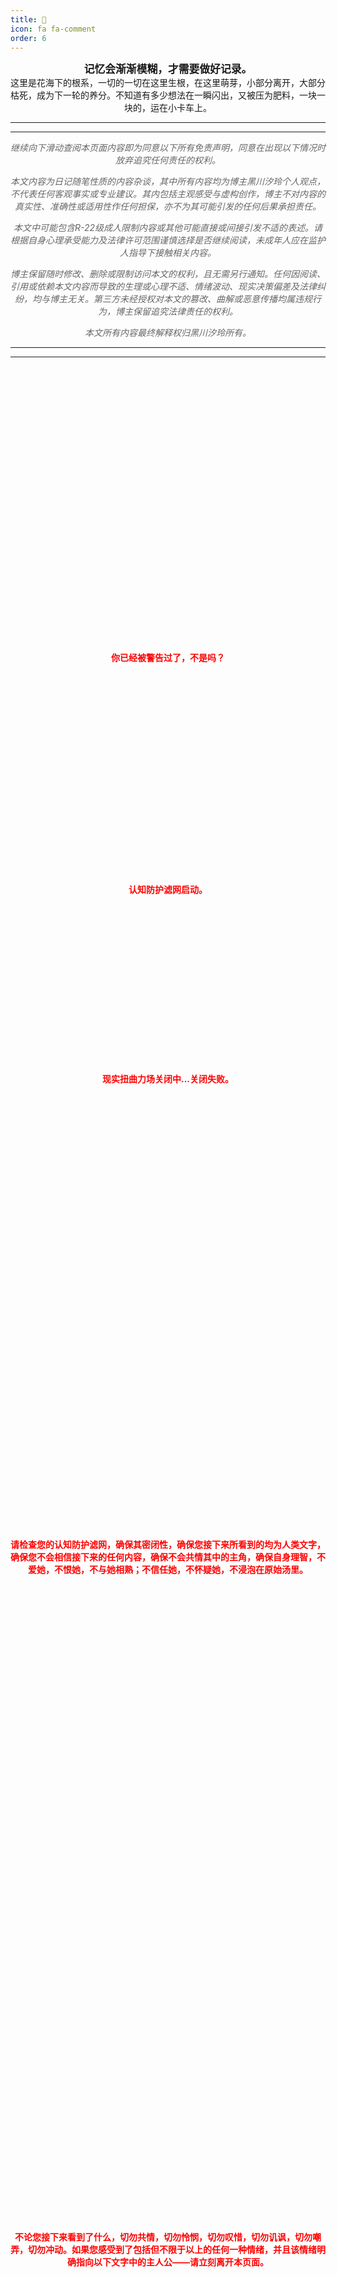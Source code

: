 ```yaml
---
title: 🍃
icon: fa fa-comment
order: 6
---
```




<center>

<big><b>记忆会渐渐模糊，才需要做好记录。
<br>
</b></big>
这里是花海下的根系，一切的一切在这里生根，在这里萌芽，小部分离开，大部分枯死，成为下一轮的养分。不知道有多少想法在一瞬闪出，又被压为肥料，一块一块的，运在小卡车上。

</center>

----
----

<div style="font-style: italic;">
<center>
<p style="color: #666666;" font size="2">
继续向下滑动查阅本页面内容即为同意以下所有免责声明，同意在出现以下情况时放弃追究任何责任的权利。</p>
<p style="color: #666666;" font size="2">
本文内容为日记随笔性质的内容杂谈，其中所有内容均为博主黑川汐玲个人观点，不代表任何客观事实或专业建议。其内包括主观感受与虚构创作，博主不对内容的真实性、准确性或适用性作任何担保，亦不为其可能引发的任何后果承担责任。</p>
<p style="color: #666666;" font size="2">
本文中可能包含R-22级成人限制内容或其他可能直接或间接引发不适的表述。请根据自身心理承受能力及法律许可范围谨慎选择是否继续阅读，未成年人应在监护人指导下接触相关内容。</p>
<p style="color: #666666;" font size="2">
博主保留随时修改、删除或限制访问本文的权利，且无需另行通知。任何因阅读、引用或依赖本文内容而导致的生理或心理不适、情绪波动、现实决策偏差及法律纠纷，均与博主无关。第三方未经授权对本文的篡改、曲解或恶意传播均属违规行为，博主保留追究法律责任的权利。</p>
<p style="color: #666666;" font size="2">
本文所有内容最终解释权归黑川汐玲所有。
</p>
</center>
</div>

----
----

<br>
<br>
<br>
<br>
<br>
<br>
<br>
<br>
<br>
<br>
<br>
<br>
<br>
<br>
<br>
<br>
<br>
<br>
<br>
<br>
<br>
<br>
<br>
<br>
<br>
<br>
<center>
<p style="color:rgb(255, 0, 0);" font size="2">
<b>
你已经被警告过了，不是吗？
</b>
</p>
</center>
<br>
<br>
<br>
<br>
<br>
<br>
<br>
<br>
<br>
<br>
<br>
<br>
<br>
<br>
<br>
<br>
<br>
<br>
<br>
<center>
<p style="color:rgb(255, 0, 0);" font size="2">
<b>
认知防护滤网启动。
</b>
</p>
</center>
<br>
<br>
<br>
<br>
<br>
<br>
<br>
<br>
<br>
<br>
<br>
<br>
<br>
<br>
<br>
<center>
<p style="color:rgb(255, 0, 0);" font size="2">
<b>
现实扭曲力场关闭中...关闭失败。
</b>
</p>
</center>
<br>
<br>
<br>
<br>
<br>
<br>
<br>
<br>
<br>
<br>
<br>
<br>
<br>
<br>
<br>
<br>
<br>
<br>
<br>
<br>
<br>
<br>
<br>
<br>
<br>
<br>
<br>
<br>
<br>
<br>
<br>
<br>
<br>
<br>
<br>
<br>
<br>
<br>
<br>
<br>
<br>
<center>
<p style="color:rgb(255, 0, 0);" font size="2">
<b>
请检查您的认知防护滤网，确保其密闭性，确保您接下来所看到的均为人类文字，确保您不会相信接下来的任何内容，确保不会共情其中的主角，确保自身理智，不爱她，不恨她，不与她相熟；不信任她，不怀疑她，不浸泡在原始汤里。
</b>
</p>
</center>
<br>
<br>
<br>
<br>
<br>
<br>
<br>
<br>
<br>
<br>
<br>
<br>
<br>
<br>
<br>
<br>
<br>
<br>
<br>
<br>
<br>
<br>
<br>
<br>
<br>
<br>
<br>
<br>
<br>
<br>
<br>
<br>
<br>
<br>
<br>
<br>
<br>
<br>
<br>
<br>
<br>
<br>
<br>
<br>
<br>
<br>
<br>
<br>
<br>
<br>
<br>
<br>
<br>
<br>
<br>
<br>
<br>
<br>
<br>
<br>

<center>
<p style="color:rgb(255, 0, 0);" font size="2">
<b>
不论您接下来看到了什么，切勿共情，切勿怜悯，切勿叹惜，切勿讥讽，切勿嘲弄，切勿冲动。如果您感受到了包括但不限于以上的任何一种情绪，并且该情绪明确指向以下文字中的主人公——请立刻离开本页面。
</b>
</p>
</center>

<br>
<br>
<br>
<br>
<br>
<br>
<br>
<br>
<br>
<br>
<br>
<br>
<br>
<br>
<br>
<br>
<br>
<br>
<br>
<br>
<br>
<br>
<br>
<br>
<br>
<br>
<br>
<br>
<br>
<br>
<br>
<br>
<br>
<br>
<br>
<br>
<br>
<br>
<br>
<br>
<br>
<br>
<br>
<br>
<br>
<br>
<br>
<br>
<br>
<br>
<br>
<br>
<br>
<br>
<br>
<br>
<br>
<br>
<br>
<br>
<br>
<br>
<br>
<br>
<br>
<br>
<br>
<br>
<br>
<br>
<br>
<br>
<br>
<br>
<br>
<br>
<br>
<br>
<br>
<br>
<br>
<br>
<br>
<br>
<br>
<br>
<br>

<center>
<p style="color:rgb(255, 0, 0);" font size="2">
<b>
这里是最后一次警告。
</b>
</p>
</center>

----
----




### **2025-06-22**

为了回忆录收拾以前的东西的时候看到了这句话，才意识到其实名为林卡的那个皮——或者那个角色——我并没有掩盖过它作为“角色”的本质，因为一切都只是一场绚丽的灯光秀。

*但不被发现的碧池就不是碧池，掩饰过的虚伪也可以是真诚。*

怎么就没人意识到这点呢，一副面具的弱点啊、行动方式啊之类的我都写的明明白白清清楚楚，我是最真诚的不是吗？那我肯定是最真诚的，我把一切都告诉他们了，但是他们不信。

造神毁神，自顾自地爱与恨——所谓重视我的真的重视的是我，还是我能给你的情绪价值；所谓记恨我的真的记恨的是我，还是记恨我不能继续无偿付出呢。

没必要骂我啦，因为我也不会骂任何人，需要“直爽”与“谩骂”的那段路程已经走完了，只是我还没想好下一步该怎么走。

这个页面的引言来自少女终末旅行的台词，页头和页尾各一句。开头的几句话来自一只小兔子最爱吃的草，堆成一个一个大方块。

以及突然好想要磕INFPxENTP啊...哦我是ENTP，果咩我不会找INFP的绝对不会我有心理阴影谢谢。但我真的好想磕啊我好想磕，磕起来感觉会很有内味...所以对不起了前任哥！我要磕你和那谁的cp了为了我的幸福你委屈一下吧！（你委屈的也挺多的不差这一个是吧欸嘿嘿嘿嘿嘿嘿嘿嘿）

一到夏天就困得不行，感觉一睡能睡得天荒地老海枯石烂了（...）。我果然还是以嗜睡为主吗十宗罪里都没有我的位置...（你在说什么）。

然后刚才吃了个很遥远的圈子的瓜我只能说好似开香槟了，真死了吗真死了吗真死了吗别到处跑着害人了。不过我估计能看到这个文的人都不知道是什么事情，想找个人吐槽都不行呃呃，哪怕是仇人呢憋得慌...这过于小众了是吗。

说起来期末周是真的脑瘫啊又要补作业又要复习笑死了完全不会，我当年怎么考上大学的我怎么完全不记得了呢，考个锤锤研究生噢赶紧洗洗睡吧...或许我适合上班呢我是什么超级牛马？嗯或者别的什么，反正不知道啦，以后再说。

以及我在思考如果一天一天往下加的话，是向下加呢，还是向上加呢。感觉都可以？或者说我写个CSS给这些装饰一下（...你不复习吗）说笑的~

我想说的是，嗯我并非一个感性的人，甚至于在很多时候有些情感缺失和扭曲的理解；我也不是一个理性的人，如果是理性的人的话就应该能够用精确的公式去预测和判断。那我什么样的呢？不知道呀，能理解我的人不多，能赞同我的人更少，但是没关系的，只要想的话我就可以让所有人喜欢我，尽管可能要忍着生理性的呕吐感，但这并不难不是吗。这是天赋啊，这是绝对的天赋，我为之自豪。

Tulpa已经很久很久没有出现过了，它们——他们好像永远永远死在了那个时点，是在病灶离去的时候被带走了吗？总之我只看到一个个僵硬的、死去的、毫无生机的木偶在那里立着，幻境的阳光亘古不变地扫过那些大树、那些草原、那些整齐的木桩与小床、松软的垫子，它们可能会在未来消失吧，但至少如今使用它们的孩子们率先一步离开了这个世界。或许它们根本不是和平的离开的，可能在我丢失的那些记忆里存在一场骇人的杀戮，我很好奇那段时间发生了什么，我身上的伤口从何而来，但已经没有人或者东西能告诉我了，至少如今来说，不可能、也不希望有了。

当然，我好奇一切，我以一切为乐，如果有能让我窥见那些记忆的方式的话，我会超高兴的。（乐）

### **2025-06-23**

你妈的期末周能不能放过我这一次，这学期我只想做个不会挂科的孩子。

我凭本事考上的大学我怎么还得学啊好要命噢...

想用史山糊出来一个跳转组件来着然后bug爆炸了哈哈...完全不想搞了笑死。

以及今天做了一个小程序....你很难想象就是说我为了这个狂敲七百行代码笑得我。顺便一提我不理解为什么拼好饭慢的要死，早知道不剩那两块钱了呃呃呃呃呃呃。

我不是考上大学了吗为什么还要读大学我不是考上大学了吗为什么还要读大学我不是考上大学了吗为什么还要读大学我不是考上大学了吗为什么还要读大学我不是考上大学了吗为什么还要读大学我不是考上大学了吗为什么还要读大学我不是考上大学了吗为什么还要读大学我不是考上大学了吗为什么还要读大学我不是考上大学了吗为什么还要读大学我不是考上大学了吗为什么还要读大学我不是考上大学了吗为什么还要读大学？

### **2025-06-24**

做了针对Notems的专用python小程序，傻瓜式图形化覆写清屏上传备份恢复，以及穷举式的批量覆写，很简单的小程序，但必然不会公布的，天知道公布了会发生什么，写的过程比较有趣。

好想要上西财的研究生啊...果然还是意难平，还是意难平...

谁家好人晚上九点考试....

### **2025-06-25**

悠茶重工高级探员，工作准时必达！

我想起高兴的事情，晚上回来说。

为什么魔法少女的结局都是独断万古呢呃....给我一种天帝大道都崩碎了的感觉。

没有足够的天赋和才能的话就要付出相对等的努力哦，一无所有又怨声载道，然后醉生梦死在自己想象的世界里，痛恨着不公啊，呐喊着自嘲啊什么的，很好笑啊我说是。

我在说谁呢，我在说自我代入在这里的所有人，在说那些自以为是的自认正确的人，对吧。超级好笑的——超级超级超级超级超级超级超级好笑的，笑得我有了一天的好心情，但却不能当面嘲笑，你看，这个世界对我也很过分啊，明明乐子就在眼前却不能当面去摘下来，搞什么，禁欲Play吗？

明明他们做的事足够恶心，我还要这样啊，那我真是富有道德感呢。凭什么我就要受你们欺负又不发声呢？

**超有道德感的好吧，毕竟人生难得几回好笑。**

世界上最痛苦的事情是已经拥有了却不能得到，拥有和得到有着很细微很细微的差别哦。嗯，很细微。或许我应该果断地离开，愉快地放手，乐子不是这么找的，以痛苦为乐的话就是会反到自己身上——求而不得，求而不得。

以及我想吃拉面...感觉香香的，晚上去吃吧嗯。


### **2025-06-26**

烟熏炉低温慢烤美式烤肉...世界上还有好多我没吃过的好吃的呀....

我终于知道为什么电脑一直在转风扇了...原来photoshop是这么耗性能的东西吗真该死啊（

### **2025-06-27**

自己做的事情想要甩锅到别人身上是不可以的，你没有这个能力和天赋去扭转事实不是吗，那就老老实实，挨打认错，或者不要为自己的行为后悔。

做了不敢承认，不敢承认又没能力去现实扭曲力场别人，那怎么办呢，让别人替你的懦弱买单吗，不可能的啦。

而且如此快地就认为自己做错了，连坚持都不坚持一下的吗？这么不坚定的话，为什么还要去做事情呢。

我考试考的有点活人微死死人微活的...，我不知道我在写什么，他不知道他在出什么，然后我们两个就像那个坐忘道一样，我着相了，他成仙了，整个人就仿佛在一片卷子的海洋里面跋涉奔腾，万马驰骋，一切都像刚开始的样子，花儿在绽放，鸟儿在歌唱，像我这样的孩子，就应该在车站买两个橘子。——欧润之

（闭眼）（合十）（绝望）（吃香蕉）（像猴子一样大叫）（荡秋千）（荡秋千）（荡秋千）（荡秋千）（荡秋千）（大叫）（于是转身向山里走去）

### **2025-06-28**

或许这是个机会呢，这个事必须要做的，不做不行。

收拾收拾去上海吧。

我有性瘾，绝对有，好麻烦。

以及我想搞一些魔法少女（？）

如果有天——我爱上了你的老婆——如果你老婆也爱上我————————

一边说要搞去中心化社区一边还要搞吉祥物吗，是不是有点抽象。现实扭曲力场又不是谁都能用的真的是。（叹气）

### **2025-06-29**

我都干了什么啊...啊啊啊啊啊啊啊啊啊啊啊啊啊不可以不可以不可以不可以不可以不可以不可以不可以不可以不可以不可以不可以不可以不可以不可以不可以不可以不可以不可以不可以不可以不可以不可以不可以不可以不可以不可以不可以不可以不可以不可以不可以不可以不可以不可以不可以不可以不可以不可以不可以不可以不可以不可以不可以不可以不可以不可以不可以不可以不可以不可以不可以不可以不可以不可以不可以不可以不可以不可以不可以不可以不可以不可以不可以不可以不可以不可以不可以不可以不可以不可以不可以不可以不可以不可以不可以不可以不可以不可以不可以不可以不可以不可以不可以不可以不可以不可以不可以不可以不可以不可以不可以不可以不可以不可以不可以不可以不可以不可以不可以不可以不可以不可以不可以不可以不可以不可以不可以不可以不可以不可以不可以不可以不可以不可以这样不可以的不可以这样不可以不可以不可以不可以不可以不可以不可以不可以不可以不可以不可以不可以不可以不可以不可以别再这样了.......

现实扭曲力场有人要吗？有人要吗？我求你了谁要谁拿走什么社交天赋什么的快拿走啊啊啊啊啊啊啊啊啊啊。（绝望）

### **2025-06-30**

刘备何尝不算一种驴。

### **2025-07-01**

自我介绍吗，那确实真的很诚实了。（点头）

饱和式打击是可以做到覆盖式杀死所有你想让他死的东西的，但同时你自己大概率也不会很好受，嗯。

但是并没有什么问题，反正死不了，我的身体很好，大概吧。

以及突然想要，放下一些东西说是。

### **2025-07-02**

我是一个上网履历很长很长很长的人，长到甚至可以单列一个回忆录系列，长到有像是大冰一样的关于页。

如果一定要说的话，那这应该可以算是第三次实验，不能说完全失败，但是仍然难以赶上太空的位置。我是否并不适合她那样的活着呢，我的鲜明的立场带来的又是什么呢？不知道，也没人知道未来会发生什么。不过已经在这里滞留了太久太久，这些事是时候该成为历史了，让它们成为下一个三年的回忆录吧。

或许最初的确是纯真的乌托邦？就像是序荧和zd说的那样，不过我是创造不出乌托邦的，这是太空才能办到的事，我只是匆匆的旅客，众人眼见我起高楼，眼见我宴宾客，眼见我自毁高塔又奔向下一个遥远的地方。

下一个地方是哪里呢？我不知道，我怎么会知道呢，但就像以前一样，带上两三个人去见新的朋友吧。

----
----
<center>
<b><big>记忆这种东西，阻碍我活着。</big></b>
</center>

